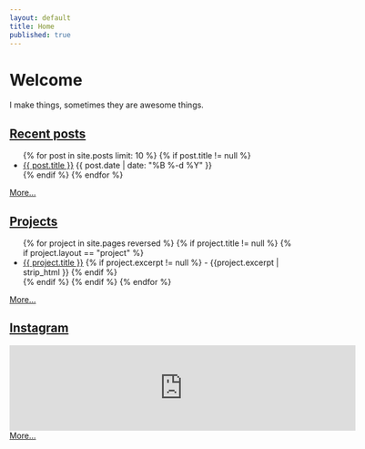 ```yaml
---
layout: default
title: Home
published: true
---
```


# Welcome
I make things, sometimes they are awesome things.

## <i class="fa fa-file" aria-hidden="true"></i> [Recent posts](/archive)

<ul>
{% for post in site.posts limit: 10 %}
 {% if post.title != null %}
 <li><a href="{{ post.url }}">{{ post.title }}</a> {{ post.date | date: "%B %-d %Y" }}</li>
 {% endif %}
{% endfor %}
</ul>
<a href="/archive">More...</a>

## <i class="fa fa-cubes" aria-hidden="true"></i> [Projects](/projects)

<ul>
{% for project in site.pages reversed %}
 {% if project.title != null %}
  {% if project.layout == "project" %}
   <li><a href="{{ project.url }}">{{ project.title }}</a>
   {% if project.excerpt != null %}
   - {{project.excerpt | strip_html }}
   {% endif %}
   </li>
  {% endif %}
 {% endif %}
{% endfor %}
</ul>
<a href="/projects">More...</a>

## <i class="fa fa-instagram"></i> [Instagram](https://instagram.com/funvill)

<!-- SnapWidget -->
<script src="https://snapwidget.com/js/snapwidget.js"></script>
<iframe src="https://snapwidget.com/embed/189896" class="snapwidget-widget" allowTransparency="true" frameborder="0" scrolling="no" style="border:none; overflow:hidden; width:38rem; "></iframe>
<a href='https://instagram.com/funvill'>More...</a>
